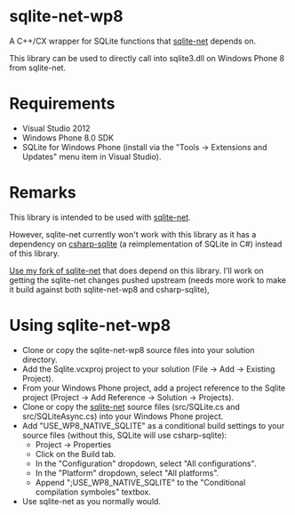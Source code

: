 sqlite-net-wp8
==============

A C++/CX wrapper for SQLite functions that [sqlite-net](https://github.com/praeclarum/sqlite-net) depends on.

This library can be used to directly call into sqlite3.dll on Windows Phone 8 from sqlite-net.

Requirements
============

* Visual Studio 2012
* Windows Phone 8.0 SDK
* SQLite for Windows Phone (install via the "Tools -> Extensions and Updates" menu item in Visual Studio).

Remarks
======

This library is intended to be used with [sqlite-net](https://github.com/praeclarum/sqlite-net).

However, sqlite-net currently won't work with this library as it has a dependency on [csharp-sqlite](http://code.google.com/p/csharp-sqlite/) (a reimplementation of SQLite in C#) instead of this library.

[Use my fork of sqlite-net](https://github.com/peterhuene/sqlite-net) that does depend on this library.  I'll work on getting the sqlite-net changes pushed upstream (needs more work to make it build against both sqlite-net-wp8 and csharp-sqlite),

Using sqlite-net-wp8
====================

* Clone or copy the sqlite-net-wp8 source files into your solution directory.
* Add the Sqlite.vcxproj project to your solution (File -> Add -> Existing Project).
* From your Windows Phone project, add a project reference to the Sqlite project (Project -> Add Reference -> Solution -> Projects).
* Clone or copy the [sqlite-net](https://github.com/peterhuene/sqlite-net) source files (src/SQLite.cs and src/SQLiteAsync.cs) into your Windows Phone project.
* Add "USE_WP8_NATIVE_SQLITE" as a conditional build settings to your source files (without this, SQLite will use csharp-sqlite):
    * Project -> Properties
    * Click on the Build tab.
    * In the "Configuration" dropdown, select "All configurations".
    * In the "Platform" dropdown, select "All platforms".
    * Append ";USE_WP8_NATIVE_SQLITE" to the "Conditional compilation symboles" textbox.
* Use sqlite-net as you normally would.
